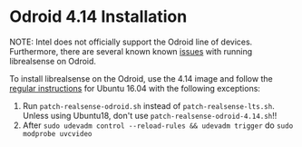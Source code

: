 # Odroid 4.14 Installation
NOTE: Intel does not officially support the Odroid line of devices. Furthermore, there are several known known [issues](../../../issues?utf8=%E2%9C%93&q=is%3Aissue%20is%3Aopen%20odroid) with running librealsense on Odroid.

To install librealsense on the Odroid, use the 4.14 image and follow the [regular instructions](installation.md) for Ubuntu 16.04 with the following exceptions:
1. Run `patch-realsense-odroid.sh` instead of `patch-realsense-lts.sh`.
   Unless using Ubuntu18, don't use `patch-realsense-odroid-4.14.sh`!!
2. After `sudo udevadm control --reload-rules && udevadm trigger` do `sudo modprobe uvcvideo`
